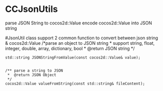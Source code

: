 # CCJsonUtils
parse JSON String to cocos2d::Value
encode cocos2d::Value into JSON string

#JsonUtil class support 2 common function to convert between json string & cocos2d::Value
    /*parse an object to JSON string
     *  support string, float, integer, double, array, dictionary, bool
     *  @return JSON string
     */


    std::string JSONStringFromValue(const cocos2d::Value& value);

    
    /** parse a string to JSON
     *  @return JSON Object
     */
    cocos2d::Value valueFromString(const std::string& fileContent);
